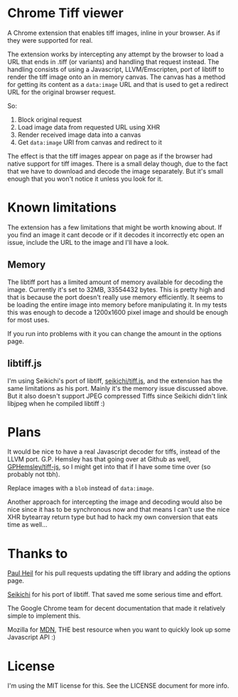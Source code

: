 # Chrome Tiff viewer
A Chrome extension that enables tiff images, inline in your browser. As if they were supported for real.

The extension works by intercepting any attempt by the browser to load a URL that ends in .tiff (or variants) and handling that request instead. The handling consists of using a Javascript, LLVM/Emscripten, port of libtiff to render the tiff image onto an in memory canvas. The canvas has a method for getting its content as a `data:image` URL and that is used to get a redirect URL for the original browser request.

So:

 1. Block original request
 2. Load image data from requested URL using XHR
 3. Render received image data into a canvas
 4. Get `data:image` URI from canvas and redirect to it

The effect is that the tiff images appear on page as if the browser had native support for tiff images. There is a small delay though, due to the fact that we have to download and decode the image separately. But it's small enough that you won't notice it unless you look for it.

# Known limitations
The extension has a few limitations that might be worth knowing about. If you find an image it cant decode or if it decodes it incorrectly etc open an issue, include the URL to the image and I'll have a look.

## Memory
The libtiff port has a limited amount of memory available for decoding the image. Currently it's set to 32MB, 33554432 bytes. This is pretty high and that is because the port doesn't really use memory efficiently. It seems to be loading the entire image into memory before manipulating it. In my tests this was enough to decode a 1200x1600 pixel image and should be enough for most uses.

If you run into problems with it you can change the amount in the options page.

## libtiff.js
I'm using Seikichi's port of libtiff, [seikichi/tiff.js](https://github.com/seikichi/tiff.js/tree/master), and the extension has the same limitations as his port. Mainly it's the memory issue discussed above. But it also doesn't support JPEG compressed Tiffs since Seikichi didn't link libjpeg when he compiled libtiff :)

# Plans
It would be nice to have a real Javascript decoder for tiffs, instead of the LLVM port. G.P. Hemsley has that going over at Github as well, [GPHemsley/tiff-js](https://github.com/GPHemsley/tiff-js), so I might get into that if I have some time over (so probably not tbh).

Replace images with a `blob` instead of `data:image`.

Another approach for intercepting the image and decoding would also be nice since it has to be synchronous now and that means I can't use the nice XHR bytearray return type but had to hack my own conversion that eats time as well...

# Thanks to
[Paul Heil](https://github.com/Pheil) for his pull requests updating the tiff library and adding the options page.

[Seikichi](https://github.com/seikichi) for his port of libtiff. That saved me some serious time and effort.

The Google Chrome team for decent documentation that made it relatively simple to implement this.

Mozilla for [MDN](https://developer.mozilla.org), THE best resource when you want to quickly look up some Javascript API :)

# License
I'm using the MIT license for this. See the LICENSE document for more info.
